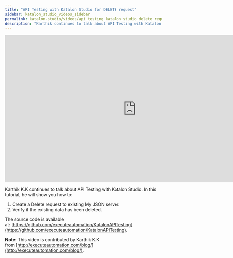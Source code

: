 ```yaml
---
title: "API Testing with Katalon Studio for DELETE request"
sidebar: katalon_studio_videos_sidebar
permalink: katalon-studio/videos/api_testing_katalon_studio_delete_request.html
description: "Karthik continues to talk about API Testing with Katalon Studio, includes how to create a Delete request and verify if the existing data has been deleted."
---
```

<iframe width="840" height="473" src="https://www.youtube.com/embed/Ed8Tgu6SUZA?feature=oembed" frameborder="0" allow="autoplay; encrypted-media" allowfullscreen="">&nbsp;</iframe>

Karthik K.K continues to talk about API Testing with Katalon Studio. In this tutorial, he will show you how to:

1.  Create a Delete request to existing My JSON server.
2.  Verify if the existing data has been deleted.

The source code is available at: [https://github.com/executeautomation/KatalonAPITesting](https://github.com/executeautomation/KatalonAPITesting).

**Note:** This video is contributed by Karthik K.K from [http://executeautomation.com/blog/](http://executeautomation.com/blog/).